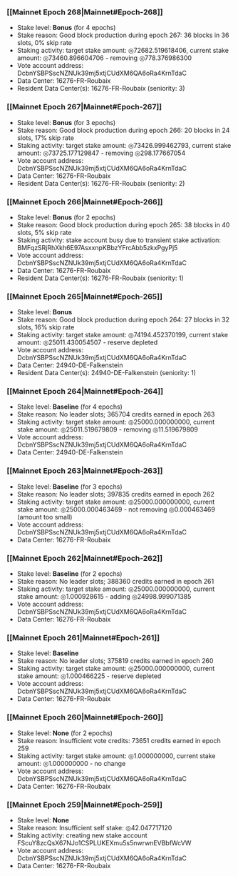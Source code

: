 ### [[Mainnet Epoch 268|Mainnet#Epoch-268]]
* Stake level: **Bonus** (for 4 epochs)
* Stake reason: Good block production during epoch 267: 36 blocks in 36 slots, 0% skip rate
* Staking activity: target stake amount: ◎72682.519618406, current stake amount: ◎73460.896604706 - removing ◎778.376986300
* Vote account address: DcbnYSBPSscNZNUk39mj5xtjCUdXM6QA6oRa4KrnTdaC
* Data Center: 16276-FR-Roubaix
* Resident Data Center(s): 16276-FR-Roubaix (seniority: 3)
### [[Mainnet Epoch 267|Mainnet#Epoch-267]]
* Stake level: **Bonus** (for 3 epochs)
* Stake reason: Good block production during epoch 266: 20 blocks in 24 slots, 17% skip rate
* Staking activity: target stake amount: ◎73426.999462793, current stake amount: ◎73725.177129847 - removing ◎298.177667054
* Vote account address: DcbnYSBPSscNZNUk39mj5xtjCUdXM6QA6oRa4KrnTdaC
* Data Center: 16276-FR-Roubaix
* Resident Data Center(s): 16276-FR-Roubaix (seniority: 2)
### [[Mainnet Epoch 266|Mainnet#Epoch-266]]
* Stake level: **Bonus** (for 2 epochs)
* Stake reason: Good block production during epoch 265: 38 blocks in 40 slots, 5% skip rate
* Staking activity: stake account busy due to transient stake activation: BMFqzSRjRhXkh6E97AsxxnpKBbzYFrcAbb5zkxPgyPj5
* Vote account address: DcbnYSBPSscNZNUk39mj5xtjCUdXM6QA6oRa4KrnTdaC
* Data Center: 16276-FR-Roubaix
* Resident Data Center(s): 16276-FR-Roubaix (seniority: 1)
### [[Mainnet Epoch 265|Mainnet#Epoch-265]]
* Stake level: **Bonus**
* Stake reason: Good block production during epoch 264: 27 blocks in 32 slots, 16% skip rate
* Staking activity: target stake amount: ◎74194.452370199, current stake amount: ◎25011.430054507 - reserve depleted
* Vote account address: DcbnYSBPSscNZNUk39mj5xtjCUdXM6QA6oRa4KrnTdaC
* Data Center: 24940-DE-Falkenstein
* Resident Data Center(s): 24940-DE-Falkenstein (seniority: 1)
### [[Mainnet Epoch 264|Mainnet#Epoch-264]]
* Stake level: **Baseline** (for 4 epochs)
* Stake reason: No leader slots; 365704 credits earned in epoch 263
* Staking activity: target stake amount: ◎25000.000000000, current stake amount: ◎25011.519679809 - removing ◎11.519679809
* Vote account address: DcbnYSBPSscNZNUk39mj5xtjCUdXM6QA6oRa4KrnTdaC
* Data Center: 24940-DE-Falkenstein
### [[Mainnet Epoch 263|Mainnet#Epoch-263]]
* Stake level: **Baseline** (for 3 epochs)
* Stake reason: No leader slots; 397835 credits earned in epoch 262
* Staking activity: target stake amount: ◎25000.000000000, current stake amount: ◎25000.000463469 - not removing ◎0.000463469 (amount too small)
* Vote account address: DcbnYSBPSscNZNUk39mj5xtjCUdXM6QA6oRa4KrnTdaC
* Data Center: 16276-FR-Roubaix
### [[Mainnet Epoch 262|Mainnet#Epoch-262]]
* Stake level: **Baseline** (for 2 epochs)
* Stake reason: No leader slots; 388360 credits earned in epoch 261
* Staking activity: target stake amount: ◎25000.000000000, current stake amount: ◎1.000928615 - adding ◎24998.999071385
* Vote account address: DcbnYSBPSscNZNUk39mj5xtjCUdXM6QA6oRa4KrnTdaC
* Data Center: 16276-FR-Roubaix
### [[Mainnet Epoch 261|Mainnet#Epoch-261]]
* Stake level: **Baseline**
* Stake reason: No leader slots; 375819 credits earned in epoch 260
* Staking activity: target stake amount: ◎25000.000000000, current stake amount: ◎1.000466225 - reserve depleted
* Vote account address: DcbnYSBPSscNZNUk39mj5xtjCUdXM6QA6oRa4KrnTdaC
* Data Center: 16276-FR-Roubaix
### [[Mainnet Epoch 260|Mainnet#Epoch-260]]
* Stake level: **None** (for 2 epochs)
* Stake reason: Insufficient vote credits: 73651 credits earned in epoch 259
* Staking activity: target stake amount: ◎1.000000000, current stake amount: ◎1.000000000 - no change
* Vote account address: DcbnYSBPSscNZNUk39mj5xtjCUdXM6QA6oRa4KrnTdaC
* Data Center: 16276-FR-Roubaix
### [[Mainnet Epoch 259|Mainnet#Epoch-259]]
* Stake level: **None**
* Stake reason: Insufficient self stake: ◎42.047717120
* Staking activity: creating new stake account FScuY8zcQsX67NJo1CSPLUKEXmu5s5nwrwnEVBbfWcVW
* Vote account address: DcbnYSBPSscNZNUk39mj5xtjCUdXM6QA6oRa4KrnTdaC
* Data Center: 16276-FR-Roubaix